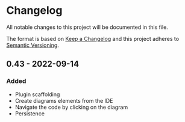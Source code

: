 # Changelog
All notable changes to this project will be documented in this file.

The format is based on [Keep a Changelog](http://keepachangelog.com/en/1.0.0/)
and this project adheres to [Semantic Versioning](http://semver.org/spec/v2.0.0.html).

## 0.43 - 2022-09-14
### Added
- Plugin scaffolding
- Create diagrams elements from the IDE
- Navigate the code by clicking on the diagram
- Persistence
